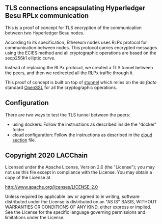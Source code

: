 ## TLS connections encapsulating Hyperledger Besu RPLx communication

This is a proof of concept for TLS encryption of the communication between two Hyperledger Besu nodes.

According to its specification, Ethereum nodes uses RLPx protocol for communication between nodes. This protocol carries encrypted messages using the ECIES method and all cryptographic operations are based on the secp256k1 elliptic curve.

Instead of replacing the RLPx protocol, we created a TLS tunnel between the peers, and then we redirected all the RLPx traffic through it.

This proof of concept is built on top of [stunnel](https://www.stunnel.org/) which relies on the _de facto_ standard [OpenSSL](https://www.openssl.org/) for all the cryptographic operations.

## Configuration

There are two ways to test the TLS tunnel between the peers:

- using dockers: Follow the instructions as described inside the "docker" folder
- cloud configuration: Follow the instructions as described in the [cloud section](cloud/README.md) file.

## Copyright 2020 LACChain

Licensed under the Apache License, Version 2.0 (the "License");
you may not use this file except in compliance with the License.
You may obtain a copy of the License at

http://www.apache.org/licenses/LICENSE-2.0

Unless required by applicable law or agreed to in writing, software
distributed under the License is distributed on an "AS IS" BASIS,
WITHOUT WARRANTIES OR CONDITIONS OF ANY KIND, either express or implied.
See the License for the specific language governing permissions and
limitations under the License.
